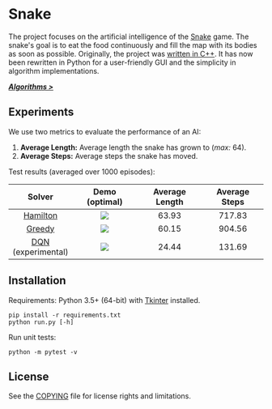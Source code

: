# Snake

The project focuses on the artificial intelligence of the [Snake][snake-wiki] game. The snake's goal is to eat the food continuously and fill the map with its bodies as soon as possible. Originally, the project was [written in C++][snake-cpp]. It has now been rewritten in Python for a user-friendly GUI and the simplicity in algorithm implementations.

***[Algorithms >][doc-algorithms]***

## Experiments

We use two metrics to evaluate the performance of an AI:

1. **Average Length:** Average length the snake has grown to (*max:* 64).
2. **Average Steps:** Average steps the snake has moved.

Test results (averaged over 1000 episodes):

| Solver | Demo (optimal) | Average Length | Average Steps |
| :----: | :------------: | :------------: | :-----------: |
|[Hamilton][doc-hamilton]|![][demo-hamilton]|63.93|717.83|
|[Greedy][doc-greedy]|![][demo-greedy]|60.15|904.56|
|[DQN][doc-dqn]<br>(experimental)|![][demo-dqn]|24.44|131.69|

## Installation

Requirements: Python 3.5+ (64-bit) with [Tkinter][doc-tkinter] installed.

```
pip install -r requirements.txt
python run.py [-h]
```

Run unit tests:

```
python -m pytest -v
```

## License

See the [COPYING](./COPYING) file for license rights and limitations.


[snake-wiki]: https://en.wikipedia.org/wiki/Snake_(video_game)
[snake-cpp]: https://github.com/chuyangliu/snake/tree/7227f5e0f3185b07e9e3de1ac5c19a17b9de3e3c

[doc-tkinter]: https://docs.python.org/3/library/tkinter.html
[doc-algorithms]: ./docs/algorithms.md
[doc-greedy]: ./docs/algorithms.md#greedy-solver
[doc-hamilton]: ./docs/algorithms.md#hamilton-solver
[doc-dqn]: ./docs/algorithms.md#dqn-solver

[demo-hamilton]: ./docs/images/solver_hamilton.gif
[demo-greedy]: ./docs/images/solver_greedy.gif
[demo-dqn]: ./docs/images/solver_dqn.gif

